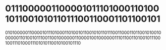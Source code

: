 # 0111000001100001011101000110100101100101011011100110001101100101
010100000110000101110100011010010110010101101110011000110110010100100000011010010111001100100000011000010010000001110110011010010111001001110100011101010110010100101110
